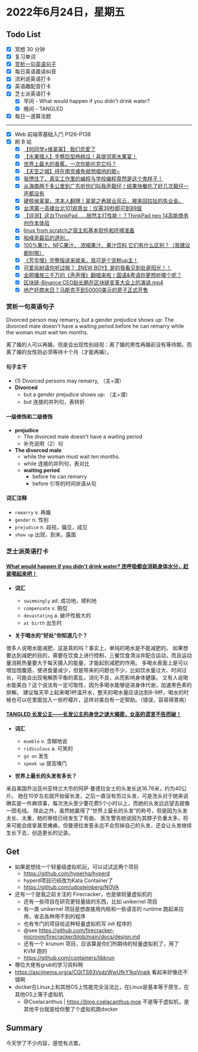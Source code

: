 # 2022年6月24日，星期五

## Todo List

- [x] 冥想 30 分钟
- [x] 复习单词
- [x] [赏析一句英语句子](#赏析一句英语句子)
- [x] 每日英语晨读纠音
- [x] 流利说英语打卡
- [x] 英语趣配音打卡
- [x] 芝士派英语打卡
  - [x] 早间 - What would happen if you didn't drink water?
  - [x] 晚间 - TANGLED
- [x] 每日一道算法题
--------
- [x] Web 前端零基础入门 P126-P138
- [x] 刷 B 站
  - [x] [【何同学×侯翠翠】 我们恋爱了](https://b23.tv/k3B1VpN)
  - [x] [【水果猎人】手劈巨型杨桃瓜！喜提邻家水果宴！](https://b23.tv/G8K2onb)
  - [x] [世界上最大的香蕉，一次你能吃完它吗？](https://b23.tv/zBlpSSN)
  - [x] [【天空之城】待在南京难免就想唱他的歌~](https://b23.tv/6L3LuPk)
  - [x] [我愣住了，真实工作里的编程与学校编程竟然是这个鬼样子！](https://b23.tv/yBKRuzd)
  - [x] [从海南两千多公里到广东听你们叫我声靓仔！结果快餐吃了好几次靓仔一声都没有](https://b23.tv/Ij2kF0T)
  - [x] [硬核侯翠翠，求本人翻牌！翠翠之再就业风云，被来回拉扯的失业金。](https://b23.tv/7bOgYo2)
  - [x] [台湾第一高楼台北101观景台｜仅需39秒即可到89层](https://b23.tv/Iu8ZldZ)
  - [x] [【评测】这台ThinkPad……居然主打性能！？ThinkPad neo 14高能商务创作本体验](https://b23.tv/rq7FfzS)
  - [x] [linux from scratch之宿主机基本软件和环境准备](https://b23.tv/yXLTfgA)
  - [x] [和峰哥最后的道别...](https://b23.tv/m0XlH32)
  - [x] [100%果汁、NFC果汁、 浓缩果汁、果汁饮料 它们有什么区别？（我建议都别喝）](https://b23.tv/OBar1wP)
  - [x] [《芳华慢》完整版说来就来，我可是个宠粉up主！](https://b23.tv/lVRfA4E)
  - [x] [可爱风树语你听过嘛？【NEW BOY】是的我看见到处是阳光！！](https://b23.tv/EuZV7xS)
  - [x] [全网播放三千万的《声声慢》翻唱来啦！国语&粤语你更想听哪个呢？](https://b23.tv/rgJDo4B)
  - [x] [区块链-Binance CEO赵长鹏在区块链变革大会上的演讲.mp4](https://b23.tv/rHjuF2U)
  - [x] [地产奸商末日？马斯克不到50000美元的房子正式开售](https://b23.tv/gps5BG7)

### 赏析一句英语句子

Divorced person may remarry, but a gender prejudice shows up: The divorced male doesn't have a waiting period before he can remarry while the woman must wait ten months.

离了婚的人可以再婚，但是会出现性别歧视：离了婚的男性再婚前没有等待期，而离了婚的女性则必须等待十个月（才能再婚）。

#### 句子主干

- (1) Divorced persons may remarry, （主+谓）
- **Divorced**
  - but a gender prejudice shows up: （主+谓）
  - but 连接的并列句，表转折

#### 一级修饰和二级修饰

- **prejudice**
  - The divorced male doesn't have a waiting period
  - 补充说明（2）句
- **The divorced male**
  - while the woman must wait ten months.
  - while 连接的并列句，表对比
  - **waiting period**
    - before he can remarry
    - before 引导的时间状语从句

#### 词汇注释

- `remarry` v. 再婚
- `gender` n. 性别
- `prejudice` n. 歧视，偏见，成见
- `show up` 出现，到来，露面

### 芝士派英语打卡

#### [What would happen if you didn't drink water? 连呼吸都会消耗身体水分，赶紧喝起来吧！](https://reading.baicizhan.com/h5/listen-movie.html?id=757&wxapp=mint_danni_ear#/home)

- **词汇**

  - `swimmingly` ad. 成功地，顺利地
  - `compensate` v. 赔偿
  - `devastating` a. 破坏性极大的
  - `at birth` 出生时

- **关于喝水的“好处”你知道几个？**

很多人说喝水能减肥，这是真的吗？事实上，单纯的喝水是不能减肥的。
如果想要达到减肥的目的，需要在饮食上进行控制，三餐饮食清淡并配合运动，而且运动量消耗热量要大于每天摄入的能量，才能起到减肥的作用。
多喝水表面上是可以增加饱腹感，使进食量减少，但是带来的问题也不少，比如饮水量过大、时间过长，可能会出现电解质平衡的紊乱，消化不良，从而影响身体健康。
又有人说喝水能美白？这个说法有一定可取性，因为多喝水能够促进身体代谢，加速黑色素的排解。
建议每天早上起来喝1杯温开水，整天的喝水量应该达到8-9杯，喝水的时候也可以在里面加入一些柠檬片，这样对美白有一定帮助。（错误，容易得胃病）

#### [TANGLED 长发公主——长发公主的身世之谜大揭密，女巫的谎言不告而破！](http://reading.baicizhan.com/h5/listen-movie.html?id=758&wxapp=mint_danni_ear#/home)

- **词汇**

  - `mumble` v. 含糊地说
  - `ridiculous` a. 可笑的
  - `go on` 发生
  - `speak up` 提高嗓门

- **世界上最长的头发有多长？**

来自美国乔治亚州亚特兰大市的阿萨·曼德拉女士的头发长达16.76米，约为40公斤。
她在10岁左右就开始留长发，之后一直没有剪过头发，可是洗头对于她来说确实是一件麻烦事，每次洗头至少要花费5个小时以上，而她的头发远远望去就像一团毛线。
除此之外，虽然她赢得了“世界上最长的头发”的称号，但是因为头发太长、太重，她的脊桂已经发生了弯曲。
医生警告她说因为其脖子负重太多，将来可能会痉挛甚至瘫痪，但曼德拉发誓永远不会剪掉自己的头发，还会让头发继续生长下去，创造更长的记录。

## Get

- 如果是想找一个轻量级虚拟机玩，可以试试这两个项目
  - https://github.com/hyperhq/hyperd
  - hyperd项目已经改为Kata Container了
  - https://github.com/udosteinberg/NOVA
- 还有一个是我之前关注的 Firecracker，也是做轻量虚拟机的
  - 还有一些项目在研究更轻量级的东西，比如 unikernel 项目
  - 有一类 unikernel 项目是想直接用内核和一些语言的 runtime 跑起来应用，省去各种用不到的程序
  - 也有专门的项目给这种轻量虚拟机写 init 程序的
  - @see https://github.com/firecracker-microvm/firecracker/blob/main/docs/design.md
  - 还有一个 krunvm 项目，应该算是你们所期待的轻量虚拟机了，用了 KVM 跑的
  - https://github.com/containers/libkrun
- 哪位大佬有grub的学习资料啊
- https://asciinema.org/a/CGtTS93VsdzWwUfkY1kqVnaik 看起来好像还不错啊
- docker在Linux上和其他OS上性能完全没法比，在Linux是基本等于原生，在其他OS上等于虚拟机
  - @Coelacanthus | https://blog.coelacanthus.moe 不是等于虚拟机，是其他平台就是给你整了个虚拟机跑docker

## Summary

今天学了不少内容，感觉有点累。
